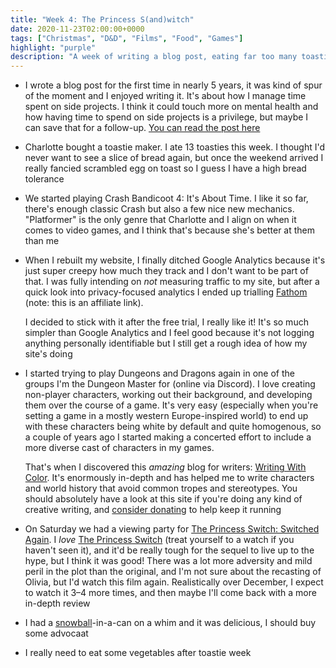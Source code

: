 ```yaml
---
title: "Week 4: The Princess S(and)witch"
date: 2020-11-23T02:00:00+0000
tags: ["Christmas", "D&D", "Films", "Food", "Games"]
highlight: "purple"
description: "A week of writing a blog post, eating far too many toasties, and watching the sequel to one of the best films ever made: The Princess Switch."
---
```


  * I wrote a blog post for the first time in nearly 5 years, it was kind of spur of the moment and I enjoyed writing it. It's about how I manage time spent on side projects. I think it could touch more on mental health and how having time to spend on side projects is a privilege, but maybe I can save that for a follow-up. [You can read the post here](/posts/yeehaw)

  * Charlotte bought a toastie maker. I ate 13 toasties this week. I thought I'd never want to see a slice of bread again, but once the weekend arrived I really fancied scrambled egg on toast so I guess I have a high bread tolerance

  * We started playing Crash Bandicoot 4: It's About Time. I like it so far, there's enough classic Crash but also a few nice new mechanics. "Platformer" is the only genre that Charlotte and I align on when it comes to video games, and I think that's because she's better at them than me

  * When I rebuilt my website, I finally ditched Google Analytics because it's just super creepy how much they track and I don't want to be part of that. I was fully intending on _not_ measuring traffic to my site, but after a quick look into privacy-focused analytics I ended up trialling [Fathom](https://usefathom.com/ref/PM56BH) (note: this is an affiliate link).
  
    I decided to stick with it after the free trial, I really like it! It's so much simpler than Google Analytics and I feel good because it's not logging anything personally identifiable but I still get a rough idea of how my site's doing
  
  * I started trying to play Dungeons and Dragons again in one of the groups I'm the Dungeon Master for (online via Discord). I love creating non-player characters, working out their background, and developing them over the course of a game. It's very easy (especially when you're setting a game in a mostly western Europe-inspired world) to end up with these characters being white by default and quite homogenous, so a couple of years ago I started making a concerted effort to include a more diverse cast of characters in my games.

       That's when I discovered this _amazing_ blog for writers: [Writing With Color](https://writingwithcolor.tumblr.com/). It's enormously in-depth and has helped me to write characters and world history that avoid common tropes and stereotypes. You should absolutely have a look at this site if you're doing any kind of creative writing, and [consider donating](https://ko-fi.com/writingwithcolor) to help keep it running

  * On Saturday we had a viewing party for [The Princess Switch: Switched Again](https://en.wikipedia.org/wiki/The_Princess_Switch:_Switched_Again). I _love_ [The Princess Switch](https://en.wikipedia.org/wiki/The_Princess_Switch) (treat yourself to a watch if you haven't seen it), and it'd be really tough for the sequel to live up to the hype, but I think it was good! There was a lot more adversity and mild peril in the plot than the original, and I'm not sure about the recasting of Olivia, but I'd watch this film again. Realistically over December, I expect to watch it 3–4 more times, and then maybe I'll come back with a more in-depth review

  * I had a [snowball](https://www.diffordsguide.com/cocktails/recipe/1841/snowball)-in-a-can on a whim and it was delicious, I should buy some advocaat

  * I really need to eat some vegetables after toastie week